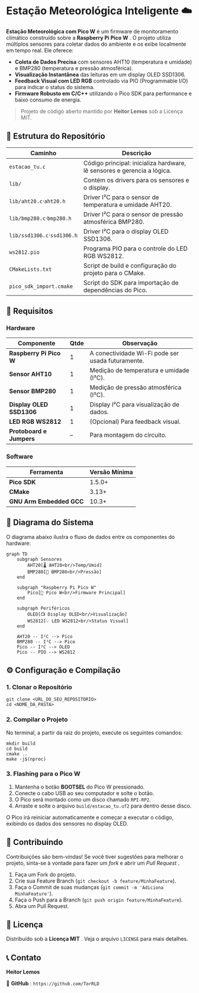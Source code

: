 
# Estação Meteorológica Inteligente ☁️

**Estação Meteorológica com Pico W** é um firmware de monitoramento climático construído sobre a  **Raspberry Pi Pico W** . O projeto utiliza múltiplos sensores para coletar dados do ambiente e os exibe localmente em tempo real. Ele oferece:

* **Coleta de Dados Precisa** com sensores AHT10 (temperatura e umidade) e BMP280 (temperatura e pressão atmosférica).
* **Visualização Instantânea** das leituras em um display OLED SSD1306.
* **Feedback Visual com LED RGB** controlado via PIO (Programmable I/O) para indicar o status do sistema.
* **Firmware Robusto em C/C++** utilizando o Pico SDK para performance e baixo consumo de energia.

> Projeto de código aberto mantido por **Heitor Lemos** sob a Licença MIT.

## 📂 Estrutura do Repositório

| **Caminho**                | **Descrição**                                                      |
| -------------------------------- | -------------------------------------------------------------------------- |
| `estacao_tu.c`                 | Código principal: inicializa hardware, lê sensores e gerencia a lógica. |
| `lib/`                         | Contém os drivers para os sensores e o display.                           |
| `lib/aht20.c`·`aht20.h`     | Driver I²C para o sensor de temperatura e umidade AHT20.                  |
| `lib/bmp280.c`·`bmp280.h`   | Driver I²C para o sensor de pressão atmosférica BMP280.                 |
| `lib/ssd1306.c`·`ssd1306.h` | Driver I²C para o display OLED SSD1306.                                   |
| `ws2812.pio`                   | Programa PIO para o controle do LED RGB WS2812.                            |
| `CMakeLists.txt`               | Script de build e configuração do projeto para o CMake.                  |
| `pico_sdk_import.cmake`        | Script do SDK para importação de dependências do Pico.                  |

## 🔧 Requisitos

### Hardware

| **Componente**           | **Qtde** | **Observação**                            |
| ------------------------------ | -------------- | ------------------------------------------------- |
| **Raspberry Pi Pico W**  | 1              | A conectividade Wi-Fi pode ser usada futuramente. |
| **Sensor AHT10**         | 1              | Medição de temperatura e umidade (I²C).        |
| **Sensor BMP280**        | 1              | Medição de pressão atmosférica (I²C).        |
| **Display OLED SSD1306** | 1              | Display I²C para visualização de dados.        |
| **LED RGB WS2812**       | 1              | (Opcional) Para feedback visual.                  |
| **Protoboard e Jumpers** | –             | Para montagem do circuito.                        |

### Software

| **Ferramenta**           | **Versão Mínima** |
| ------------------------------ | ------------------------- |
| **Pico SDK**             | 1.5.0+                    |
| **CMake**                | 3.13+                     |
| **GNU Arm Embedded GCC** | 10.3+                     |

## 📡 Diagrama do Sistema

O diagrama abaixo ilustra o fluxo de dados entre os componentes do hardware:

```
graph TD
    subgraph Sensores
        AHT20[🌡️ AHT20<br/>Temp/Umid]
        BMP280[💨 BMP280<br/>Pressão]
    end

    subgraph "Raspberry Pi Pico W"
        Pico[🤖 Pico W<br/>Firmware Principal]
    end

    subgraph Periféricos
        OLED[📺 Display OLED<br/>Visualização]
        WS2812[💡 LED WS2812<br/>Status Visual]
    end

    AHT20 -- I²C --> Pico
    BMP280 -- I²C --> Pico
    Pico -- I²C --> OLED
    Pico -- PIO --> WS2812

```

## ⚙️ Configuração e Compilação

### 1. Clonar o Repositório

```
git clone <URL_DO_SEU_REPOSITORIO>
cd <NOME_DA_PASTA>

```

### 2. Compilar o Projeto

No terminal, a partir da raiz do projeto, execute os seguintes comandos:

```
mkdir build
cd build
cmake ..
make -j$(nproc)

```

### 3. Flashing para o Pico W

1. Mantenha o botão **BOOTSEL** do Pico W pressionado.
2. Conecte o cabo USB ao seu computador e solte o botão.
3. O Pico será montado como um disco chamado `RPI-RP2`.
4. Arraste e solte o arquivo `build/estacao_tu.uf2` para dentro desse disco.

O Pico irá reiniciar automaticamente e começar a executar o código, exibindo os dados dos sensores no display OLED.

## 🤝 Contribuindo

Contribuições são bem-vindas! Se você tiver sugestões para melhorar o projeto, sinta-se à vontade para fazer um *fork* e abrir um  *Pull Request* .

1. Faça um Fork do projeto.
2. Crie sua Feature Branch (`git checkout -b feature/MinhaFeature`).
3. Faça o Commit de suas mudanças (`git commit -m 'Adiciona MinhaFeature'`).
4. Faça o Push para a Branch (`git push origin feature/MinhaFeature`).
5. Abra um Pull Request.

## 📝 Licença

Distribuído sob a  **Licença MIT** . Veja o arquivo `LICENSE` para mais detalhes.

## 📞 Contato

**Heitor Lemos**

🔗  **GitHub** : `https://github.com/TorRLD`
